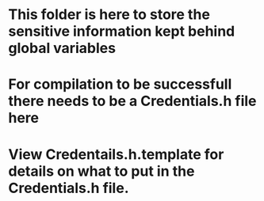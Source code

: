 # This folder is here to store the sensitive information kept behind global variables

# For compilation to be successfull there needs to be a Credentials.h file here

# View Credentails.h.template for details on what to put in the Credentials.h file.

